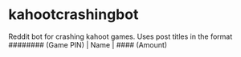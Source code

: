 # kahootcrashingbot
Reddit bot for crashing kahoot games. Uses post titles in the format ######## (Game PIN) | Name | #### (Amount)
